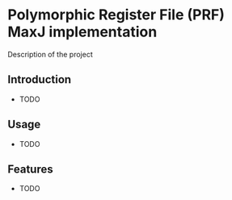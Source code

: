 Polymorphic Register File (PRF) MaxJ implementation
=============================

Description of the project


Introduction
------------

* TODO


Usage
-----

* TODO


Features
--------

* TODO



